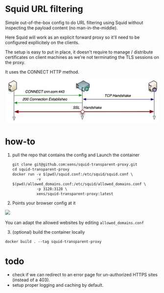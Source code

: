 # Squid URL filtering

Simple out-of-the-box config to do URL filtering using Squid without inspecting the payload content (no man-in-the-middle).

Here Squid will work as an explicit forward proxy so it'll need to be configured expllicitely on the clients.

The setup is easy to put in place, it doesn't require to manage / distribute certificates on client machines as we're not terminating the TLS sessions on the proxy.

It uses the CONNECT HTTP method.

![](img/tls_proxy_connect.webp)

# how-to

1. pull the repo that contains the config and Launch the container

    ```shell
    git clone git@github.com:xens/squid-transparent-proxy.git
    cd squid-transparent-proxy
    docker run -v $(pwd)/squid.conf:/etc/squid/squid.conf \
               -v $(pwd)/allowed_domains.conf:/etc/squid/allowed_domains.conf \
               -p 3128:3128 \
               xens/squid-transparent-proxy:latest
    ```

2. Points your browser config at it

![](img/firefox_proxy_config.png)

You can adapt the allowed websites by editing `allowed_domains.conf`

3. (optional) build the container locally

```shell
docker build . --tag squid-transparent-proxy
```

# todo

* check if we can redirect to an error page for un-authorized HTTPS sites (instead of a 403).
* setup proper logging and caching by default.
